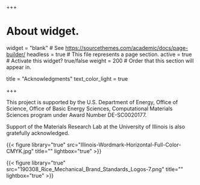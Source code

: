 +++
# About widget.
widget = "blank"  # See https://sourcethemes.com/academic/docs/page-builder/
headless = true  # This file represents a page section.
active = true  # Activate this widget? true/false
weight = 200  # Order that this section will appear in.

title = "Acknowledgments"
text_color_light = true

+++

This project is supported by the U.S. Department of Energy, Office of Science, Office of Basic Energy Sciences, Computational Materials Sciences program under Award Number DE-SC0020177.

Support of the Materials Research Lab at the University of Illinois is also gratefully acknowledged.

{{< figure library="true" src="Illinois-Wordmark-Horizontal-Full-Color-CMYK.jpg" title="" lightbox="true" >}}


{{< figure library="true" src="190308_Rice_Mechanical_Brand_Standards_Logos-7.png" title="" lightbox="true" >}}
